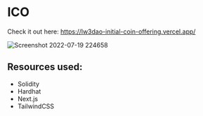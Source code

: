 # ICO

Check it out here: https://lw3dao-initial-coin-offering.vercel.app/

![Screenshot 2022-07-19 224658](https://user-images.githubusercontent.com/91958667/179810721-2227a5ad-6e0f-4a22-83fa-52336272c334.png)

## Resources used:
  * Solidity
  * Hardhat
  * Next.js
  * TailwindCSS
